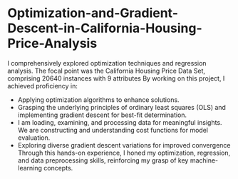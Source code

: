 # Optimization-and-Gradient-Descent-in-California-Housing-Price-Analysis
I comprehensively explored optimization techniques and regression analysis. The focal point was the California Housing Price Data Set, comprising 20640 instances with 9 attributes
By working on this project, I achieved proficiency in:
- Applying optimization algorithms to enhance solutions.
- Grasping the underlying principles of ordinary least squares (OLS) and implementing gradient descent for best-fit determination.
- I am loading, examining, and processing data for meaningful insights. We are constructing and understanding cost functions for model evaluation.
- Exploring diverse gradient descent variations for improved convergence
Through this hands-on experience, I honed my optimization, regression, and data preprocessing skills, reinforcing my grasp of key machine-learning concepts.
